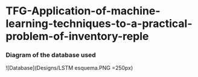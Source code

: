 # TFG-Application-of-machine-learning-techniques-to-a-practical-problem-of-inventory-reple
### Diagram of the database used
![Database](Designs/LSTM&#32;esquema.PNG =250px)
